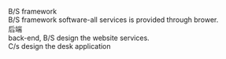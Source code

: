 B/S framework  
B/S framework software-all services is provided through brower.  
后端  
back-end, 
B/S design the website services.  
C/s design the desk application  
